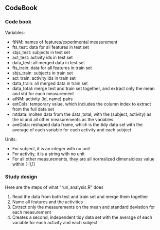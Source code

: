 ## CodeBook

### Code book

Variables:
* ftNM: names of features/experimental measurement
* fts_test: data for all features in test set
* sbjs_test: subjects in test set
* act_test: activity ids in test set
* data_test: all merged data in test set
* fts_train: data for all features in train set
* sbjs_train: subjects in train set
* act_train: activity ids in train set
* data_train: all merged data in train set
* data_total: merge test and train set together, and extract only the mean and std for each measurement
* atNM: activity (id, name) pairs
* extCols: temporary value, which includes the column index to extract from the full data set
* mtdata: molten data from the data_total, with the (subject, activity) as the id and all other measurements as the variables
* aveData: reshaped data frame, which is the tidy data set with the average of each variable for each activity and each subject

Units: 
* For subject, it is an integer with no unit
* For activity, it is a string with no unit
* For all other measurements, they are all normalized dimensioless value within [-1,1] 

### Study design
Here are the steps of what "run_analysis.R" does
1. Read the data from both test and train set and merge them together
2. Name all features and the activities
3. Extract only the measurements on the mean and standard deviation for each measurement
4. Creates a second, independent tidy data set with the average of each variable for each activity and each subject

